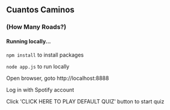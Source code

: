 ## Cuantos Caminos
### (How Many Roads?)


#### Running locally...
```npm install``` to install packages

```node app.js``` to run locally

Open browser, goto http://localhost:8888

Log in with Spotify account

Click 'CLICK HERE TO PLAY DEFAULT QUIZ' button to start quiz
